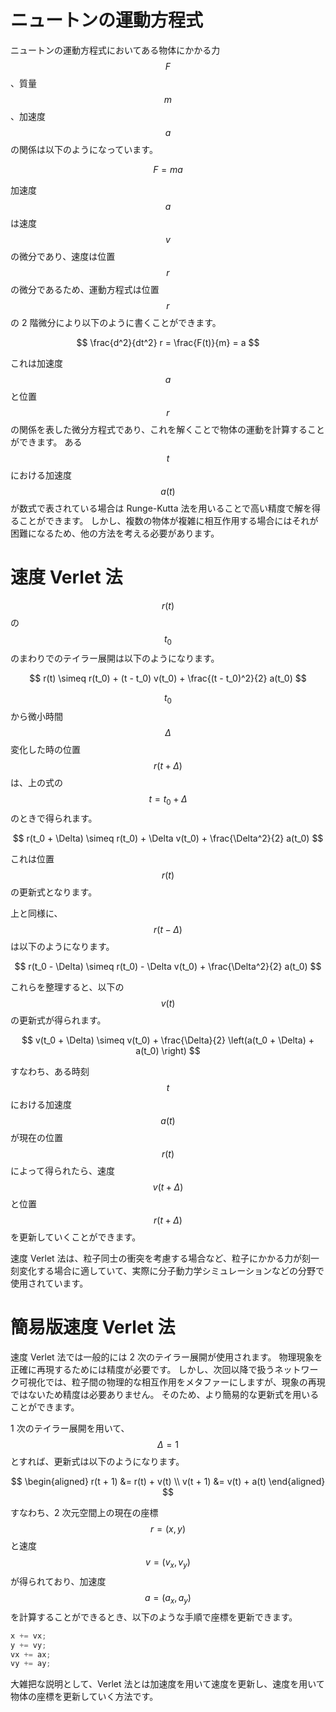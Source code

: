 # ニュートンの運動方程式

ニュートンの運動方程式においてある物体にかかる力 $$F$$ 、質量 $$m$$、加速度 $$a$$ の関係は以下のようになっています。

$$
F = ma
$$

加速度 $$a$$ は速度 $$v$$ の微分であり、速度は位置 $$r$$ の微分であるため、運動方程式は位置 $$r$$ の 2 階微分により以下のように書くことができます。

$$
\frac{d^2}{dt^2} r = \frac{F(t)}{m} = a
$$

これは加速度 $$a$$ と位置 $$r$$ の関係を表した微分方程式であり、これを解くことで物体の運動を計算することができます。
ある $$t$$ における加速度 $$a(t)$$ が数式で表されている場合は Runge-Kutta 法を用いることで高い精度で解を得ることができます。
しかし、複数の物体が複雑に相互作用する場合にはそれが困難になるため、他の方法を考える必要があります。

# 速度 Verlet 法

$$r(t)$$ の $$t_0$$ のまわりでのテイラー展開は以下のようになります。

$$
r(t) \simeq r(t_0) + (t - t_0) v(t_0) + \frac{(t - t_0)^2}{2} a(t_0)
$$

$$t_0$$ から微小時間 $$\Delta$$ 変化した時の位置 $$r(t + \Delta)$$ は、上の式の $$t = t_0 + \Delta$$ のときで得られます。

$$
r(t_0 + \Delta) \simeq r(t_0) + \Delta v(t_0) + \frac{\Delta^2}{2} a(t_0)
$$

これは位置 $$r(t)$$ の更新式となります。

上と同様に、$$r(t - \Delta)$$ は以下のようになります。

$$
r(t_0 - \Delta) \simeq r(t_0) - \Delta v(t_0) + \frac{\Delta^2}{2} a(t_0)
$$

これらを整理すると、以下の $$v(t)$$ の更新式が得られます。

$$
v(t_0 + \Delta) \simeq v(t_0) + \frac{\Delta}{2} \left(a(t_0 + \Delta) + a(t_0) \right)
$$

すなわち、ある時刻 $$t$$ における加速度 $$a(t)$$ が現在の位置 $$r(t)$$ によって得られたら、速度 $$v(t + \Delta)$$ と位置 $$r(t + \Delta)$$ を更新していくことができます。

速度 Verlet 法は、粒子同士の衝突を考慮する場合など、粒子にかかる力が刻一刻変化する場合に適していて、実際に分子動力学シミュレーションなどの分野で使用されています。

# 簡易版速度 Verlet 法

速度 Verlet 法では一般的には 2 次のテイラー展開が使用されます。
物理現象を正確に再現するためには精度が必要です。
しかし、次回以降で扱うネットワーク可視化では、粒子間の物理的な相互作用をメタファーにしますが、現象の再現ではないため精度は必要ありません。
そのため、より簡易的な更新式を用いることができます。

1 次のテイラー展開を用いて、$$\Delta = 1$$ とすれば、更新式は以下のようになります。

$$
\begin{aligned}
r(t + 1) &= r(t) + v(t) \\
v(t + 1) &= v(t) + a(t)
\end{aligned}
$$

すなわち、2 次元空間上の現在の座標 $$r = (x, y)$$ と速度 $$v = (v_x, v_y)$$ が得られており、加速度 $$a = (a_x, a_y)$$ を計算することができるとき、以下のような手順で座標を更新できます。

```java
x += vx;
y += vy;
vx += ax;
vy += ay;
```

大雑把な説明として、Verlet 法とは加速度を用いて速度を更新し、速度を用いて物体の座標を更新していく方法です。

